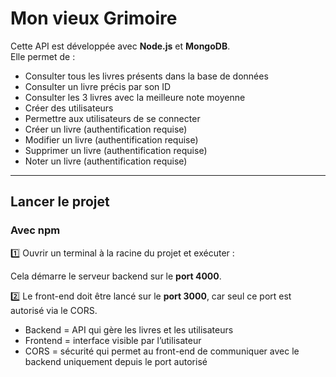 # Mon vieux Grimoire

Cette API est développée avec **Node.js** et **MongoDB**.  
Elle permet de :

- Consulter tous les livres présents dans la base de données
- Consulter un livre précis par son ID
- Consulter les 3 livres avec la meilleure note moyenne
- Créer des utilisateurs
- Permettre aux utilisateurs de se connecter
- Créer un livre (authentification requise)
- Modifier un livre (authentification requise)
- Supprimer un livre (authentification requise)
- Noter un livre (authentification requise)

---

## Lancer le projet

### Avec npm

1️⃣ Ouvrir un terminal à la racine du projet et exécuter :

Cela démarre le serveur backend sur le **port 4000**.

2️⃣ Le front-end doit être lancé sur le **port 3000**, car seul ce port est autorisé via le CORS.

- Backend = API qui gère les livres et les utilisateurs  
- Frontend = interface visible par l’utilisateur  
- CORS = sécurité qui permet au front-end de communiquer avec le backend uniquement depuis le port autorisé

